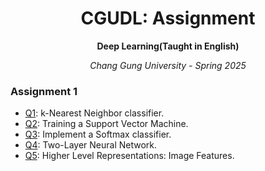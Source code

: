 <h1 align="center">CGUDL: Assignment</h1>
<p align="center"><b>Deep Learning(Taught in English)</b></p>
<p align="center"><i>Chang Gung University - Spring 2025</i></p>

### Assignment 1
* [Q1](cgudl/cgudl-assignment1/knn.ipynb): k-Nearest Neighbor classifier. 
* [Q2](cgudl/cgudl-assignment1/svm.ipynb): Training a Support Vector Machine. 
* [Q3](cgudl/cgudl-assignment1/softmax.ipynb): Implement a Softmax classifier. 
* [Q4](cgudl/cgudl-assignment1/two_layer_net.ipynb): Two-Layer Neural Network. 
* [Q5](cgudl/cgudl-assignment1/features.ipynb): Higher Level Representations: Image Features. 
